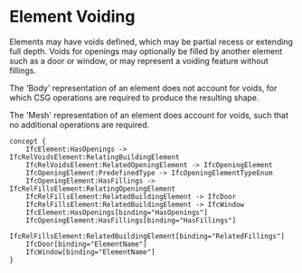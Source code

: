 Element Voiding
===============

Elements may have voids defined, which may be partial recess or extending full depth. Voids for openings may optionally be filled by another element such as a door or window, or may represent a voiding feature without fillings.

The 'Body' representation of an element does not account for voids, for which CSG operations are required to produce the resulting shape.

The 'Mesh' representation of an element does account for voids, such that no additional operations are required.

```
concept {
    IfcElement:HasOpenings -> IfcRelVoidsElement:RelatingBuildingElement
    IfcRelVoidsElement:RelatedOpeningElement -> IfcOpeningElement
    IfcOpeningElement:PredefinedType -> IfcOpeningElementTypeEnum
    IfcOpeningElement:HasFillings -> IfcRelFillsElement:RelatingOpeningElement
    IfcRelFillsElement:RelatedBuildingElement -> IfcDoor
    IfcRelFillsElement:RelatedBuildingElement -> IfcWindow
    IfcElement:HasOpenings[binding="HasOpenings"]
    IfcOpeningElement:HasFillings[binding="HasFillings"]
    IfcRelFillsElement:RelatedBuildingElement[binding="RelatedFillings"]
    IfcDoor[binding="ElementName"]
    IfcWindow[binding="ElementName"]
}
```
